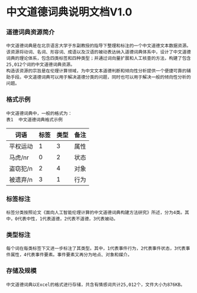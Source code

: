# 中文道德词典说明文档V1.0
### 道德词典资源简介
    中文道德词典是在北京语言大学于东副教授的指导下整理和标注的一个中文道德文本数据资源。该资源将动词、名词、形容词、成语以及汉语的被动表达纳入道德词典体系中，设计了中文道德词典的理论体系，包含四类标签和四种类型；并通过词向量扩展和人工核查的方法，构建了包含25,012个词的中文道德词典资源。
    构造该资源的宗旨是在伦理计算领域，为中文文本道德判断和倾向性分析提供一个便捷可靠的辅助手段。中文道德词典可以用于解决道德分类的问题，同时也可以用于解决一般的倾向性分析的问题。
### 格式示例
    中文道德词典中，一般的格式为：
    表1  中文道德词典格式示例
    
| 词语    | 标签 | 类型 | 备注 |
|-------|----|----|----|
| 平权运动  | 1  | 3  | 属性 |
| 马虎/nr | 0  | 2  | 状态 |
| 盗窃犯/n | 2  | 4  | 对象 |
| 被遗弃/n | 3  | 1  | 行为 |

### 标签标注
    标签分类按照论文《面向人工智能伦理计算的中文道德词典构建方法研究》所述，分为4类。其中，0代表中性，1代表道德，2代表不道德，3代表被动。
### 类型标注
    每个词在每类标签下又进一步标注了其类型。其中，1代表事件行为，2代表事件状态，3代表事件属性，4代表事件要素。事件要素又再分为地点、对象和媒介。
### 存储及规模
    中文道德词典以Excel的格式进行存储，共含有情感词共计25,012个，文件大小为876KB。
